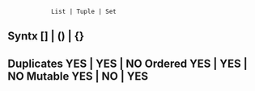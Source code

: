                 List | Tuple | Set
Syntx            []  |  ()   | {}
--------------------------------------
Duplicates       YES |  YES  | NO
Ordered          YES |  YES  | NO
Mutable          YES |  NO   | YES
--------------------------------------    
